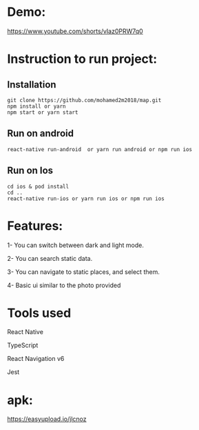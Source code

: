 # Demo:
https://www.youtube.com/shorts/vIaz0PRW7q0

# Instruction to run project:

## Installation 

```
git clone https://github.com/mohamed2m2018/map.git
npm install or yarn
npm start or yarn start
```
## Run on android 

```
react-native run-android  or yarn run android or npm run ios
```
 
## Run on Ios

 ```
 cd ios & pod install
 cd ..
 react-native run-ios or yarn run ios or npm run ios
```




# Features:
1- You can switch between dark and light mode.

2- You can search static data.

3- You can navigate to static places, and select them.

4- Basic ui similar to the photo provided

# Tools used
React Native

TypeScript

React Navigation v6

Jest

# apk:
https://easyupload.io/jlcnoz


